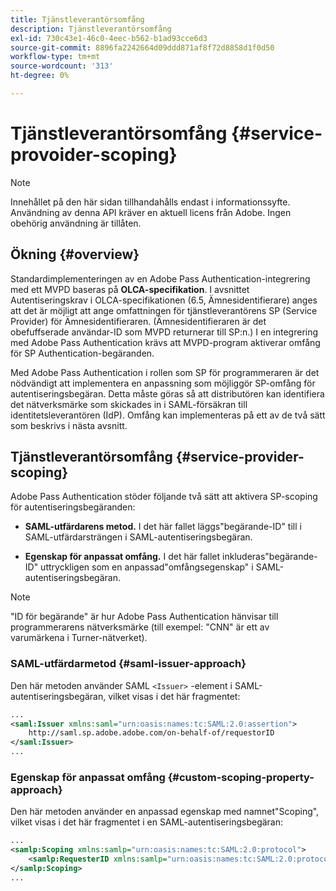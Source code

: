 ```yaml
---
title: Tjänstleverantörsomfång
description: Tjänstleverantörsomfång
exl-id: 730c43e1-46c0-4eec-b562-b1ad93cce6d3
source-git-commit: 8896fa2242664d09ddd871af8f72d8858d1f0d50
workflow-type: tm+mt
source-wordcount: '313'
ht-degree: 0%

---
```


# Tjänstleverantörsomfång {#service-provoider-scoping}

>[!NOTE]
>
>Innehållet på den här sidan tillhandahålls endast i informationssyfte. Användning av denna API kräver en aktuell licens från Adobe. Ingen obehörig användning är tillåten.

## Ökning {#overview}

Standardimplementeringen av en Adobe Pass Authentication-integrering med ett MVPD baseras på **OLCA-specifikation**. I avsnittet Autentiseringskrav i OLCA-specifikationen (6.5, Ämnesidentifierare) anges att det är möjligt att ange omfattningen för tjänstleverantörens SP (Service Provider) för Ämnesidentifieraren. (Ämnesidentifieraren är det obefuffserade användar-ID som MVPD returnerar till SP:n.)  I en integrering med Adobe Pass Authentication krävs att MVPD-program aktiverar omfång för SP Authentication-begäranden.

Med Adobe Pass Authentication i rollen som SP för programmeraren är det nödvändigt att implementera en anpassning som möjliggör SP-omfång för autentiseringsbegäran.  Detta måste göras så att distributören kan identifiera det nätverksmärke som skickades in i SAML-försäkran till identitetsleverantören (IdP).  Omfång kan implementeras på ett av de två sätt som beskrivs i nästa avsnitt.

## Tjänstleverantörsomfång {#service-provider-scoping}

Adobe Pass Authentication stöder följande två sätt att aktivera SP-scoping för autentiseringsbegäranden:

* **SAML-utfärdarens metod.**  I det här fallet läggs&quot;begärande-ID&quot; till i SAML-utfärdarsträngen i SAML-autentiseringsbegäran.

* **Egenskap för anpassat omfång.**  I det här fallet inkluderas&quot;begärande-ID&quot; uttryckligen som en anpassad&quot;omfångsegenskap&quot; i SAML-autentiseringsbegäran.

>[!NOTE]
>
>&quot;ID för begärande&quot; är hur Adobe Pass Authentication hänvisar till programmerarens nätverksmärke (till exempel: &quot;CNN&quot; är ett av varumärkena i Turner-nätverket).

### SAML-utfärdarmetod {#saml-issuer-approach}

Den här metoden använder SAML `<Issuer>` -element i SAML-autentiseringsbegäran, vilket visas i det här fragmentet:

```xml
...
<saml:Issuer xmlns:saml="urn:oasis:names:tc:SAML:2.0:assertion">
    http://saml.sp.adobe.adobe.com/on-behalf-of/requestorID
</saml:Issuer>
...
```

### Egenskap för anpassat omfång {#custom-scoping-property-approach}

Den här metoden använder en anpassad egenskap med namnet&quot;Scoping&quot;, vilket visas i det här fragmentet i en SAML-autentiseringsbegäran:

```xml
...
<samlp:Scoping xmlns:samlp="urn:oasis:names:tc:SAML:2.0:protocol">
    <samlp:RequesterID xmlns:samlp="urn:oasis:names:tc:SAML:2.0:protocol">requestorID</samlp:RequesterID>
</samlp:Scoping>
...
```

<!--
>[!RELATEDINFORMATION]
>* [MVPD Authentication](/help/authentication/authn-usecase.md)
>* **OLCA Specification**
-->
